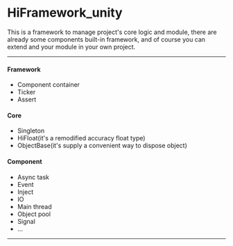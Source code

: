 # HiFramework_unity

This is a framework to manage project's core logic and module, there are already some components built-in framework, and of course you can extend and your module in your own project.

-----

#### Framework
* Component container
* Ticker
* Assert
#### Core
* Singleton
* HiFloat(it's a remodified accuracy float type)
* ObjectBase(it's supply a convenient way to dispose object)

#### Component
* Async task
* Event
* Inject
* IO
* Main thread
* Object pool
* Signal
* ...

------
